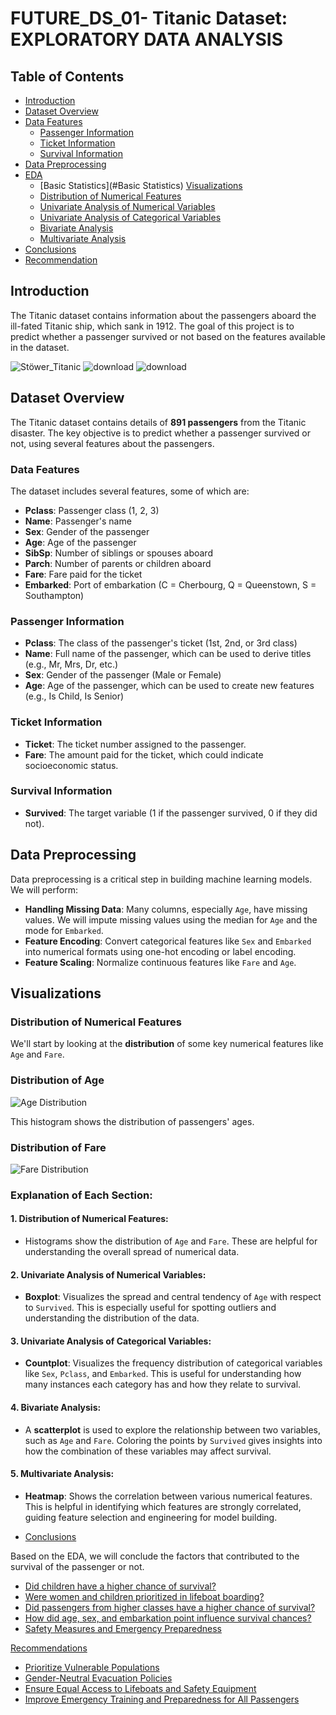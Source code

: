 # FUTURE_DS_01-  Titanic Dataset: EXPLORATORY DATA ANALYSIS
## Table of Contents
- [Introduction](#introduction)
- [Dataset Overview](#dataset-overview)
- [Data Features](#data-features)
  - [Passenger Information](#passenger-information)
  - [Ticket Information](#ticket-information)
  - [Survival Information](#survival-information)
- [Data Preprocessing](#data-preprocessing)
- [EDA](#EDA)
  - [Basic Statistics](#Basic Statistics)
 [Visualizations](#visualizations)
  - [Distribution of Numerical Features](#distribution-of-numerical-features)
  - [Univariate Analysis of Numerical Variables](#univariate-analysis-of-numerical-variables)
  - [Univariate Analysis of Categorical Variables](#univariate-analysis-of-categorical-variables)
  - [Bivariate Analysis](#bivariate-analysis)
  - [Multivariate Analysis](#multivariate-analysis)
- [Conclusions](#Conclusions)
- [Recommendation](#Recommendation)


## Introduction
The Titanic dataset contains information about the passengers aboard the ill-fated Titanic ship, which sank in 1912. The goal of this project is to predict whether a passenger survived or not based on the features available in the dataset.
   
![Stöwer_Titanic](https://github.com/user-attachments/assets/418b2dbf-413d-4240-9e04-4f13d0e9a0ef)
![download](https://github.com/user-attachments/assets/cc44d1c0-a637-481d-86ee-f4c060831f28)
![download](https://github.com/user-attachments/assets/9105683b-0146-4877-a43d-3947477edd5c)



## Dataset Overview
The Titanic dataset contains details of **891 passengers** from the Titanic disaster. The key objective is to predict whether a passenger survived or not, using several features about the passengers.

### Data Features
The dataset includes several features, some of which are:
- **Pclass**: Passenger class (1, 2, 3)
- **Name**: Passenger's name
- **Sex**: Gender of the passenger
- **Age**: Age of the passenger
- **SibSp**: Number of siblings or spouses aboard
- **Parch**: Number of parents or children aboard
- **Fare**: Fare paid for the ticket
- **Embarked**: Port of embarkation (C = Cherbourg, Q = Queenstown, S = Southampton)

### Passenger Information
- **Pclass**: The class of the passenger's ticket (1st, 2nd, or 3rd class)
- **Name**: Full name of the passenger, which can be used to derive titles (e.g., Mr, Mrs, Dr, etc.)
- **Sex**: Gender of the passenger (Male or Female)
- **Age**: Age of the passenger, which can be used to create new features (e.g., Is Child, Is Senior)

### Ticket Information
- **Ticket**: The ticket number assigned to the passenger.
- **Fare**: The amount paid for the ticket, which could indicate socioeconomic status.
### Survival Information
- **Survived**: The target variable (1 if the passenger survived, 0 if they did not).

## Data Preprocessing
Data preprocessing is a critical step in building machine learning models. We will perform:
- **Handling Missing Data**: Many columns, especially `Age`, have missing values. We will impute missing values using the median for `Age` and the mode for `Embarked`.
- **Feature Encoding**: Convert categorical features like `Sex` and `Embarked` into numerical formats using one-hot encoding or label encoding.
- **Feature Scaling**: Normalize continuous features like `Fare` and `Age`.
## Visualizations

### Distribution of Numerical Features
We'll start by looking at the **distribution** of some key numerical features like `Age` and `Fare`.

### Distribution of Age
![Age Distribution](images/age_distribution.png)

This histogram shows the distribution of passengers' ages.

### Distribution of Fare
![Fare Distribution](images/fare_distribution.png)

### Explanation of Each Section:

#### 1. **Distribution of Numerical Features**:
   - Histograms show the distribution of `Age` and `Fare`. These are helpful for understanding the overall spread of numerical data.
   
#### 2. **Univariate Analysis of Numerical Variables**:
   - **Boxplot**: Visualizes the spread and central tendency of `Age` with respect to `Survived`. This is especially useful for spotting outliers and understanding the distribution of the data.

#### 3. **Univariate Analysis of Categorical Variables**:
   - **Countplot**: Visualizes the frequency distribution of categorical variables like `Sex`, `Pclass`, and `Embarked`. This is useful for understanding how many instances each category has and how they relate to survival.

#### 4. **Bivariate Analysis**:
   - A **scatterplot** is used to explore the relationship between two variables, such as `Age` and `Fare`. Coloring the points by `Survived` gives insights into how the combination of these variables may affect survival.

#### 5. **Multivariate Analysis**:
   - **Heatmap**: Shows the correlation between various numerical features. This is helpful in identifying which features are strongly correlated, guiding feature selection and engineering for model building.

- [Conclusions](#conclusions)

Based on the EDA, we will conclude the factors that contributed to the survival of the passenger or not.

  - [Did children have a higher chance of survival?](#did-children-have-a-higher-chance-of-survival)
  - [Were women and children prioritized in lifeboat boarding?](#were-women-and-children-prioritized-in-lifeboat-boarding)
  - [Did passengers from higher classes have a higher chance of survival?](#did-passengers-from-higher-classes-have-a-higher-chance-of-survival)
  - [How did age, sex, and embarkation point influence survival chances?](#how-did-age-sex-and-embarkation-point-influence-survival-chances)
  - [Safety Measures and Emergency Preparedness](#safety-measures-and-emergency-preparedness)
    
 [Recommendations](#recommendations)
  - [Prioritize Vulnerable Populations](#prioritize-vulnerable-populations)
  - [Gender-Neutral Evacuation Policies](#gender-neutral-evacuation-policies)
  - [Ensure Equal Access to Lifeboats and Safety Equipment](#ensure-equal-access-to-lifeboats-and-safety-equipment)
  - [Improve Emergency Training and Preparedness for All Passengers](#improve-emergency-training-and-preparedness-for-all-passengers)
